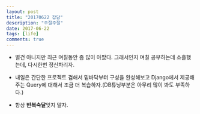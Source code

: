 ```yaml
---
layout: post
title: "20170622 잡담"
description: "주절주절"
date: 2017-06-22
tags: [life]
comments: true
---
```




- 별건 아니지만 최근 며칠동안 좀 많이 아팠다. 그래서인지 며칠 공부하는데 소흘했는데, 다시한번 정신차리자.


- 내일은 간단한 프로젝트 겸해서 밑바닥부터 구성을 완성해보고 Django에서 제공해주는 Query에 대해서 조금 더 복습하자.(DB튜닝부분은 아무리 많이 봐도 부족하다.)
- 항상 **반복숙달**잊지 말자.

